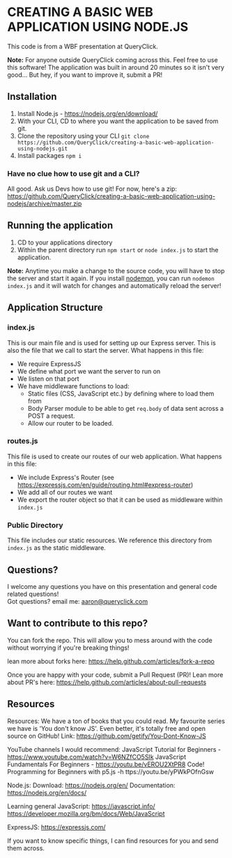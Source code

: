 # CREATING A BASIC WEB APPLICATION USING NODE.JS
This code is from a WBF presentation at QueryClick.

**Note:** For anyone outside QueryClick coming across this. Feel free to use this software! The application was built in around 20 minutes so it isn't very good... But hey, if you want to improve it, submit a PR!

## Installation
1. Install Node.js - https://nodejs.org/en/download/
2. With your CLI, CD to where you want the application to be saved from git.
3. Clone the repository using your CLI `git clone https://github.com/QueryClick/creating-a-basic-web-application-using-nodejs.git`
4. Install packages `npm i`

### Have no clue how to use git and a CLI? 
All good. Ask us Devs how to use git! For now, here's a zip:
https://github.com/QueryClick/creating-a-basic-web-application-using-nodejs/archive/master.zip
## Running the application
1. CD to your applications directory
2. Within the parent directory run `npm start` or `node index.js` to start the application.

**Note:** Anytime you make a change to the source code, you will have to stop the server and start it again. If you install [nodemon](https://github.com/remy/nodemon), you can run `nodemon index.js` and it will watch for changes and automatically reload the server!

## Application Structure

### index.js
This is our main file and is used for setting up our Express server. This is also the file that we call to start the server. What happens in this file:   
* We require ExpressJS
* We define what port we want the server to run on
* We listen on that port
* We have middleware functions to load:
    * Static files (CSS, JavaScript etc.) by defining where to load them from
    * Body Parser module to be able to get `req.body` of data sent across a POST a request.
    * Allow our router to be loaded.

### routes.js
This file is used to create our routes of our web application. What happens in this file:
* We include Express's Router (see https://expressjs.com/en/guide/routing.html#express-router)
* We add all of our routes we want
* We export the router object so that it can be used as middleware within `index.js`

### Public Directory
This file includes our static resources. We reference this directory from `index.js` as the static middleware.

## Questions?
I welcome any questions you have on this presentation and general code related questions!  
Got questions? email me:
aaron@queryclick.com

## Want to contribute to this repo?
You can fork the repo. This will allow you to mess around with the code without worrying if you're breaking things!

lean more about forks here: https://help.github.com/articles/fork-a-repo     

Once you are happy with your code, submit a Pull Request (PR)!
Lean more about PR's here: https://help.github.com/articles/about-pull-requests

## Resources
Resources:
We have a ton of books that you could read. My favourite series we have is 'You don't know JS'. Even better, it's totally free and open source on GitHub! Link: https://github.com/getify/You-Dont-Know-JS

YouTube channels I would recommend:
JavaScript Tutorial for Beginners - https://www.youtube.com/watch?v=W6NZfCO5SIk 
JavaScript Fundamentals For Beginners - https://youtu.be/vEROU2XtPR8
Code! Programming for Beginners with p5.js -h ttps://youtu.be/yPWkPOfnGsw
 
Node.js:
Download: https://nodejs.org/en/
Documentation: https://nodejs.org/en/docs/

Learning general JavaScript:
https://javascript.info/
https://developer.mozilla.org/bm/docs/Web/JavaScript

ExpressJS:
https://expressjs.com/

If you want to know specific things, I can find resources for you and send them across.

